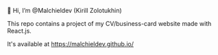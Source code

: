 👋 Hi, I’m @Malchieldev (Kirill Zolotukhin)

This repo contains a project of my CV/business-card website made with React.js. 

It's available at https://malchieldev.github.io/
